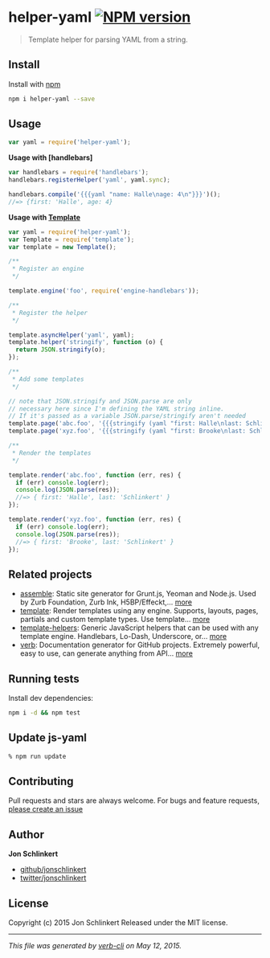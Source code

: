 # helper-yaml [![NPM version](https://badge.fury.io/js/helper-yaml.svg)](http://badge.fury.io/js/helper-yaml)

> Template helper for parsing YAML from a string.

## Install

Install with [npm](https://www.npmjs.com/)

```bash
npm i helper-yaml --save
```

## Usage

```js
var yaml = require('helper-yaml');
```

**Usage with [handlebars]**

```js
var handlebars = require('handlebars');
handlebars.registerHelper('yaml', yaml.sync);

handlebars.compile('{{{yaml "name: Halle\nage: 4\n"}}}')();
//=> {first: 'Halle', age: 4}
```

**Usage with [Template](https://github.com/jonschlinkert/template)**

```js
var yaml = require('helper-yaml');
var Template = require('template');
var template = new Template();

/**
 * Register an engine
 */

template.engine('foo', require('engine-handlebars'));

/**
 * Register the helper
 */

template.asyncHelper('yaml', yaml);
template.helper('stringify', function (o) {
  return JSON.stringify(o);
});

/**
 * Add some templates
 */

// note that JSON.stringify and JSON.parse are only
// necessary here since I'm defining the YAML string inline.
// If it's passed as a variable JSON.parse/stringify aren't needed
template.page('abc.foo', '{{{stringify (yaml "first: Halle\nlast: Schlinkert\n")}}}');
template.page('xyz.foo', '{{{stringify (yaml "first: Brooke\nlast: Schlinkert\n")}}}');

/**
 * Render the templates
 */

template.render('abc.foo', function (err, res) {
  if (err) console.log(err);
  console.log(JSON.parse(res));
  //=> { first: 'Halle', last: 'Schlinkert' }
});

template.render('xyz.foo', function (err, res) {
  if (err) console.log(err);
  console.log(JSON.parse(res));
  //=> { first: 'Brooke', last: 'Schlinkert' }
});
```

## Related projects

* [assemble](http://assemble.io): Static site generator for Grunt.js, Yeoman and Node.js. Used by Zurb Foundation, Zurb Ink, H5BP/Effeckt,… [more](http://assemble.io)
* [template](https://github.com/jonschlinkert/template): Render templates using any engine. Supports, layouts, pages, partials and custom template types. Use template… [more](https://github.com/jonschlinkert/template)
* [template-helpers](https://github.com/jonschlinkert/template-helpers): Generic JavaScript helpers that can be used with any template engine. Handlebars, Lo-Dash, Underscore, or… [more](https://github.com/jonschlinkert/template-helpers)
* [verb](https://github.com/assemble/verb): Documentation generator for GitHub projects. Extremely powerful, easy to use, can generate anything from API… [more](https://github.com/assemble/verb)

## Running tests

Install dev dependencies:

```bash
npm i -d && npm test
```

## Update js-yaml

```sh
% npm run update
```

## Contributing

Pull requests and stars are always welcome. For bugs and feature requests, [please create an issue](https://github.com/jonschlinkert/helper-yaml/issues/new)

## Author

**Jon Schlinkert**

+ [github/jonschlinkert](https://github.com/jonschlinkert)
+ [twitter/jonschlinkert](http://twitter.com/jonschlinkert)

## License

Copyright (c) 2015 Jon Schlinkert
Released under the MIT license.

***

_This file was generated by [verb-cli](https://github.com/assemble/verb-cli) on May 12, 2015._